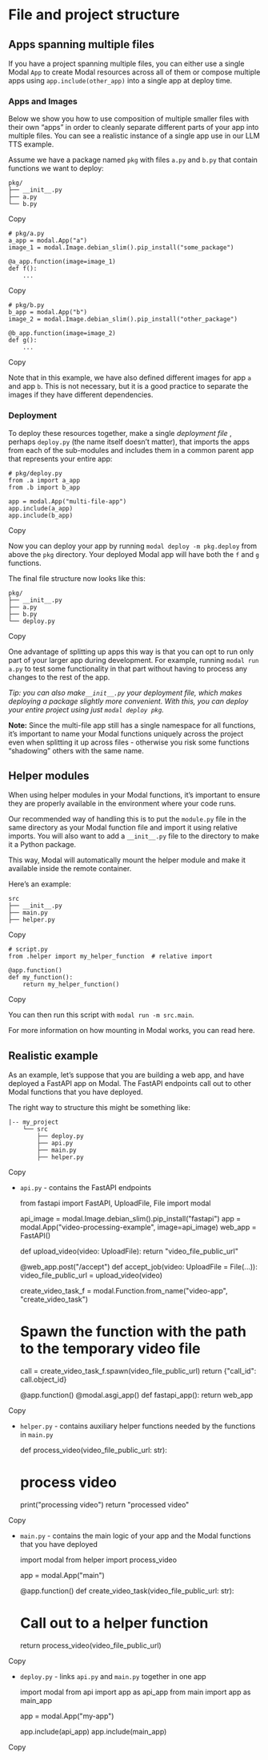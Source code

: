# File and project structure

## Apps spanning multiple files

If you have a project spanning multiple files, you can either use a single
Modal `App` to create Modal resources across all of them or compose multiple
apps using `app.include(other_app)` into a single app at deploy time.

### Apps and Images

Below we show you how to use composition of multiple smaller files with their
own “apps” in order to cleanly separate different parts of your app into
multiple files. You can see a realistic instance of a single app use in our
LLM TTS example.

Assume we have a package named `pkg` with files `a.py` and `b.py` that contain
functions we want to deploy:

    
    
    pkg/
    ├── __init__.py
    ├── a.py
    └── b.py

Copy

    
    
    # pkg/a.py
    a_app = modal.App("a")
    image_1 = modal.Image.debian_slim().pip_install("some_package")
    
    @a_app.function(image=image_1)
    def f():
        ...

Copy

    
    
    # pkg/b.py
    b_app = modal.App("b")
    image_2 = modal.Image.debian_slim().pip_install("other_package")
    
    @b_app.function(image=image_2)
    def g():
        ...

Copy

Note that in this example, we have also defined different images for app `a`
and app `b`. This is not necessary, but it is a good practice to separate the
images if they have different dependencies.

### Deployment

To deploy these resources together, make a single _deployment file_ , perhaps
`deploy.py` (the name itself doesn’t matter), that imports the apps from each
of the sub-modules and includes them in a common parent app that represents
your entire app:

    
    
    # pkg/deploy.py
    from .a import a_app
    from .b import b_app
    
    app = modal.App("multi-file-app")
    app.include(a_app)
    app.include(b_app)

Copy

Now you can deploy your app by running `modal deploy -m pkg.deploy` from above
the `pkg` directory. Your deployed Modal app will have both the `f` and `g`
functions.

The final file structure now looks like this:

    
    
    pkg/
    ├── __init__.py
    ├── a.py
    ├── b.py
    └── deploy.py

Copy

One advantage of splitting up apps this way is that you can opt to run only
part of your larger app during development. For example, running `modal run
a.py` to test some functionality in that part without having to process any
changes to the rest of the app.

_Tip: you can also make`__init__.py` your deployment file, which makes
deploying a package slightly more convenient. With this, you can deploy your
entire project using just `modal deploy pkg`._

**Note:** Since the multi-file app still has a single namespace for all
functions, it’s important to name your Modal functions uniquely across the
project even when splitting it up across files - otherwise you risk some
functions “shadowing” others with the same name.

## Helper modules

When using helper modules in your Modal functions, it’s important to ensure
they are properly available in the environment where your code runs.

Our recommended way of handling this is to put the `module.py` file in the
same directory as your Modal function file and import it using relative
imports. You will also want to add a `__init__.py` file to the directory to
make it a Python package.

This way, Modal will automatically mount the helper module and make it
available inside the remote container.

Here’s an example:

    
    
    src
    ├── __init__.py
    ├── main.py
    ├── helper.py

Copy

    
    
    # script.py
    from .helper import my_helper_function  # relative import
    
    @app.function()
    def my_function():
        return my_helper_function()

Copy

You can then run this script with `modal run -m src.main`.

For more information on how mounting in Modal works, you can read here.

## Realistic example

As an example, let’s suppose that you are building a web app, and have
deployed a FastAPI app on Modal. The FastAPI endpoints call out to other Modal
functions that you have deployed.

The right way to structure this might be something like:

    
    
    |-- my_project
        └── src
            ├── deploy.py
            ├── api.py
            ├── main.py
            ├── helper.py

Copy

  * `api.py` \- contains the FastAPI endpoints

    
    
    from fastapi import FastAPI, UploadFile, File
    import modal
    
    api_image = modal.Image.debian_slim().pip_install("fastapi")
    app = modal.App("video-processing-example", image=api_image)
    web_app = FastAPI()
    
    def upload_video(video: UploadFile):
      return "video_file_public_url"
    
    @web_app.post("/accept")
    def accept_job(video: UploadFile = File(...)):
      video_file_public_url = upload_video(video)
    
      create_video_task_f = modal.Function.from_name("video-app", "create_video_task")
    
      # Spawn the function with the path to the temporary video file
      call = create_video_task_f.spawn(video_file_public_url)
      return {"call_id": call.object_id}
    
    @app.function()
    @modal.asgi_app()
    def fastapi_app():
      return web_app

Copy

  * `helper.py` \- contains auxiliary helper functions needed by the functions in `main.py`

    
    
    def process_video(video_file_public_url: str):
      # process video
      print("processing video")
      return "processed video"

Copy

  * `main.py` \- contains the main logic of your app and the Modal functions that you have deployed

    
    
    import modal
    from helper import process_video
    
    app = modal.App("main")
    
    @app.function()
    def create_video_task(video_file_public_url: str):
      # Call out to a helper function
      return process_video(video_file_public_url)

Copy

  * `deploy.py` \- links `api.py` and `main.py` together in one app

    
    
    import modal
    from api import app as api_app
    from main import app as main_app
    
    app = modal.App("my-app")
    
    app.include(api_app)
    app.include(main_app)

Copy

